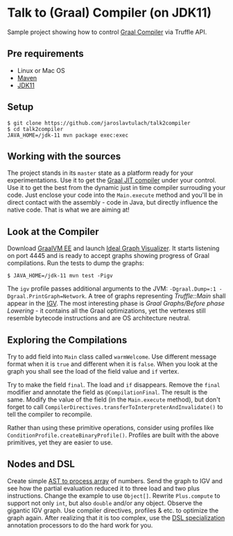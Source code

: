 # Talk to (Graal) Compiler (on JDK11)

Sample project showing how to control [Graal Compiler](http://graalvm.org)
via Truffle API.

## Pre requirements

- Linux or Mac OS
- [Maven](https://maven.apache.org)
- [JDK11](https://jdk.java.net/11/)

## Setup

```
$ git clone https://github.com/jaroslavtulach/talk2compiler
$ cd talk2compiler
JAVA_HOME=/jdk-11 mvn package exec:exec
```

## Working with the sources

The project stands in its `master` state as a platform 
ready for your experimentations. Use it to get the
[Graal JIT compiler](http://graalvm.org)
under your control. Use it to get the best from the dynamic just in time
compiler surrouding your code. Just enclose your code into the 
`Main.execute` method and you'll be in direct contact with the assembly -
code in Java, but directly influence the native code. That is what 
we are aiming at!

## Look at the Compiler

Download [GraalVM EE](http://graalvm.org) and launch
[Ideal Graph Visualizer](https://www.graalvm.org/docs/graalvm-as-a-platform/implement-language/#igv).
It starts listening on port 4445 and is ready to accept graphs showing
progress of Graal compilations. Run the tests to dump the graphs:
```
$ JAVA_HOME=/jdk-11 mvn test -Pigv
```
The `igv` profile passes additional arguments to the JVM:
`-Dgraal.Dump=:1 -Dgraal.PrintGraph=Network`.
A tree of graphs representing *Truffle::Main* shall appear in the
[IGV](https://www.graalvm.org/docs/graalvm-as-a-platform/implement-language/#igv).
The most interesting phase is *Graal Graphs/Before phase Lowering* - it
contains all the Graal optimizations, yet the vertexes still resemble bytecode
instructions and are OS architecture neutral.

## Exploring the Compilations

Try to add field into `Main` class called `warmWelcome`. Use different message
format when it is `true` and different when it is `false`. When you look at
the graph you shall see the load of the field value and `if` vertex.

Try to make the field `final`. The load and `if` disappears. Remove the `final`
modifier and annotate the field as `@CompilationFinal`. The result is the same.
Modify the value of the field (in the `Main.execute` method), but don't forget
to call `CompilerDirectives.transferToInterpreterAndInvalidate()` to tell the
compiler to recompile.

Rather than using these primitive operations, consider using profiles like
`ConditionProfile.createBinaryProfile()`. Profiles are built with the above
primitives, yet they are easier to use.

## Nodes and DSL

Create simple [AST to process array](https://github.com/JaroslavTulach/talk2compiler/commit/f316b428d5474a60b6eec760f2d54c67b7d397f1)
of numbers. Send the graph to IGV and see how the partial evaluation reduced
it to three load and two plus instructions. Change the example to use `Object[]`.
Rewrite `Plus.compute` to support not only `int`, but also `double` and/or any object.
Observe the gigantic IGV graph. Use compiler directives, profiles & etc. to
optimize the graph again. After realizing that it is too complex, use
the [DSL specialization](https://github.com/JaroslavTulach/talk2compiler/commit/af9d269aafc1c3fb8d82f0a3db6437bedbcf40a6)
annotation processors to do the hard work for you.

